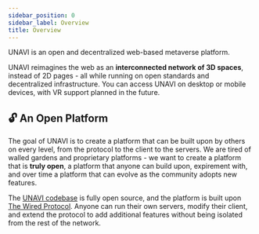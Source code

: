 ```yaml
---
sidebar_position: 0
sidebar_label: Overview
title: Overview
---
```


UNAVI is an open and decentralized web-based metaverse platform.

UNAVI reimagines the web as an **interconnected network of 3D spaces**, instead of 2D pages - all while running on open standards and decentralized infrastructure. You can access UNAVI on desktop or mobile devices, with VR support planned in the future.

## 🔓 An Open Platform

The goal of UNAVI is to create a platform that can be built upon by others on every level, from the protocol to the client to the servers. We are tired of walled gardens and proprietary platforms - we want to create a platform that is **truly open**, a platform that anyone can build upon, expirement with, and over time a platform that can evolve as the community adopts new features.

The [UNAVI codebase](https://github.com/unavi-xyz/unavi) is fully open source, and the platform is built upon [The Wired Protocol](https://github.com/wired-protocol/spec). Anyone can run their own servers, modify their client, and extend the protocol to add additional features without being isolated from the rest of the network.
